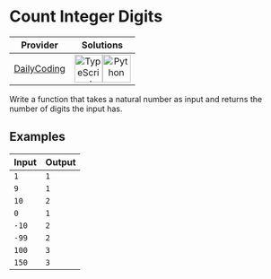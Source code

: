 # Count Integer Digits

<!-- INFO TABLE BEGIN -->

| Provider                                              | Solutions                                                                                                                                                                                                                                                                                                    |
| :---------------------------------------------------: | :----------------------------------------------------------------------------------------------------------------------------------------------------------------------------------------------------------------------------------------------------------------------------------------------------------: |
| [DailyCoding](../../../docs/providers/DailyCoding.md) | [<img src="https://res.cloudinary.com/rascaltwo/image/upload/v1631924094/typescript_s5czgr.svg" alt="TypeScript" title="TypeScript" width="50" />](solve.ts)[<img src="https://res.cloudinary.com/rascaltwo/image/upload/v1631924087/python_xzdlti.svg" alt="Python" title="Python" width="50" />](solve.py) |

<!-- INFO TABLE END -->

Write a function that takes a natural number as input and returns the number of digits the input has.

## Examples

| Input | Output |
| ----- | ------ |
| `1`   | `1`    |
| `9`   | `1`    |
| `10`  | `2`    |
| `0`   | `1`    |
| `-10` | `2`    |
| `-99` | `2`    |
| `100` | `3`    |
| `150` | `3`    |
